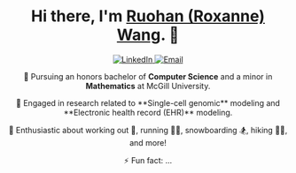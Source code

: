 <h1 align="center">Hi there, I'm <a href="https://roksanne.github.io/">Ruohan (Roxanne) Wang</a>. 👋 </h1>

<p align="center">
  <a href="www.linkedin.com/in/ruohan-wang-roksanne">
    <img alt="LinkedIn" src="https://img.shields.io/badge/LinkedIn-ruohan--wang-blue?style=flat-square&logo=linkedin">
  </a>
  <a href="mailto:ruohan.wang4@mail.mcgill.ca">
    <img alt="Email" src="https://img.shields.io/badge/Email-ruohan.wang4%40mail.mcgill.ca-green?style=flat-square&logo=gmail">
  </a>
</p>

<p align="center">
  🦋 Pursuing an honors bachelor of <strong>Computer Science</strong> and a minor in <strong>Mathematics</strong> at McGill University.
</p>

<p align="center">
  🧪 Engaged in research related to **Single-cell genomic** modeling and **Electronic health record (EHR)** modeling.
</p>

<p align="center">
  👟 Enthusiastic about working out 💪, running 🏃‍♀️, snowboarding 🏂, hiking 🧗‍♀️, and more!
</p>

<p align="center">
  ⚡ Fun fact: ...
</p>
